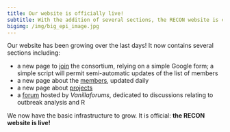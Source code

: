 ```yaml
---
title: Our website is officially live!
subtitle: With the addition of several sections, the RECON website is coming together.
bigimg: /img/big_epi_image.jpg
---
```


Our website has been growing over the last days! It now contains several sections including:

- a new page to [join](../join) the consortium, relying on a simple Google form; a simple script will permit semi-automatic updates of the list of members
- a new page about the [members](../people), updated daily
- a new page about [projects](../projects)
- a [forum](../forum) hosted by *Vanillaforums*, dedicated to discussions relating to outbreak analysis and R


We now have the basic infrastructure to grow. It is official: **the RECON website is live!**